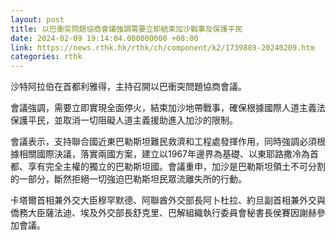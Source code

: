 ```yaml
---
layout: post
title: 以巴衝突問題協商會議強調需要立即結束加沙戰事及保護平民
date: 2024-02-09 19:14:04.000000000 +08:00
link: https://news.rthk.hk/rthk/ch/component/k2/1739889-20240209.htm
categories: rthk
---
```


沙特阿拉伯在首都利雅得，主持召開以巴衝突問題協商會議。

會議強調，需要立即實現全面停火，結束加沙地帶戰事，確保根據國際人道主義法保護平民，並取消一切阻礙人道主義援助進入加沙的限制。

會議表示，支持聯合國近東巴勒斯坦難民救濟和工程處發揮作用，同時強調必須根據相關國際決議，落實兩國方案，建立以1967年邊界為基礎、以東耶路撒冷為首都、享有完全主權的獨立的巴勒斯坦國。會議重申，加沙是巴勒斯坦領土不可分割的一部分，斷然拒絕一切強迫巴勒斯坦民眾流離失所的行動。

卡塔爾首相兼外交大臣穆罕默德、阿聯酋外交部長阿卜杜拉、約旦副首相兼外交與僑務大臣薩法迪、埃及外交部長舒克里、巴解組織執行委員會秘書長侯賽因謝赫參加會議。
